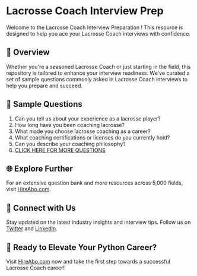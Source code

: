 # Lacrosse Coach Interview Prep

Welcome to the Lacrosse Coach Interview Preparation ! This resource is designed to help you ace your Lacrosse Coach interviews with confidence.

## 🚀 Overview

Whether you're a seasoned Lacrosse Coach or just starting in the field, this repository is tailored to enhance your interview readiness. We've curated a set of sample questions commonly asked in Lacrosse Coach interviews to help you prepare and succeed.

## 📝 Sample Questions

1. Can you tell us about your experience as a lacrosse player?
2. How long have you been coaching lacrosse?
3. What made you choose lacrosse coaching as a career?
4. What coaching certifications or licenses do you currently hold?
5. Can you describe your coaching philosophy?
6. [CLICK HERE FOR MORE QUESTIONS](https://hireabo.com/job/15_0_26/Lacrosse%20Coach)

## 🌐 Explore Further

For an extensive question bank and more resources across 5,000 fields, visit [HireAbo.com](https://www.hireabo.com).

## 📱 Connect with Us

Stay updated on the latest industry insights and interview tips. Follow us on [Twitter](https://twitter.com/hireabo) and [LinkedIn](https://www.linkedin.com/in/hire-abo-3609972a8/).

## 🚀 Ready to Elevate Your Python Career?

Visit [HireAbo.com](https://www.hireabo.com) now and take the first step towards a successful Lacrosse Coach career!